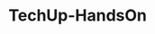 # TechUp-HandsOn
<!DOCTYPE html>
<html lang="en">
<head>
    <meta charset="UTF-8">
    <meta name="viewport" content="width=device-width, initial-scale=1.0">
    <title>Discharge Advice</title>
</head>
<body>
    
</body>
</html>

